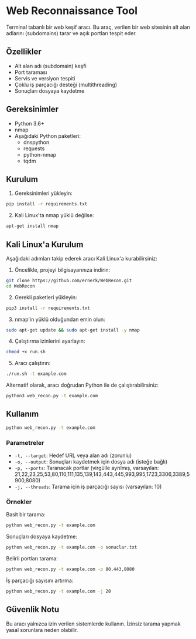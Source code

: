 # Web Reconnaissance Tool

Terminal tabanlı bir web keşif aracı. Bu araç, verilen bir web sitesinin alt alan adlarını (subdomains) tarar ve açık portları tespit eder.

## Özellikler

- Alt alan adı (subdomain) keşfi
- Port taraması
- Servis ve versiyon tespiti
- Çoklu iş parçacığı desteği (multithreading)
- Sonuçları dosyaya kaydetme

## Gereksinimler

- Python 3.6+
- nmap
- Aşağıdaki Python paketleri:
  - dnspython
  - requests
  - python-nmap
  - tqdm

## Kurulum

1. Gereksinimleri yükleyin:

```bash
pip install -r requirements.txt
```

2. Kali Linux'ta nmap yüklü değilse:

```bash
apt-get install nmap
```

## Kali Linux'a Kurulum

Aşağıdaki adımları takip ederek aracı Kali Linux'a kurabilirsiniz:

1. Öncelikle, projeyi bilgisayarınıza indirin:

```bash
git clone https://github.com/ernerk/WebRecon.git
cd WebRecon
```

2. Gerekli paketleri yükleyin:

```bash
pip3 install -r requirements.txt
```

3. nmap'in yüklü olduğundan emin olun:

```bash
sudo apt-get update && sudo apt-get install -y nmap
```

4. Çalıştırma izinlerini ayarlayın:

```bash
chmod +x run.sh
```

5. Aracı çalıştırın:

```bash
./run.sh -t example.com
```

Alternatif olarak, aracı doğrudan Python ile de çalıştırabilirsiniz:

```bash
python3 web_recon.py -t example.com
```

## Kullanım

```bash
python web_recon.py -t example.com
```

### Parametreler

- `-t, --target`: Hedef URL veya alan adı (zorunlu)
- `-o, --output`: Sonuçları kaydetmek için dosya adı (isteğe bağlı)
- `-p, --ports`: Taranacak portlar (virgülle ayrılmış, varsayılan: 21,22,23,25,53,80,110,111,135,139,143,443,445,993,995,1723,3306,3389,5900,8080)
- `-j, --threads`: Tarama için iş parçacığı sayısı (varsayılan: 10)

### Örnekler

Basit bir tarama:
```bash
python web_recon.py -t example.com
```

Sonuçları dosyaya kaydetme:
```bash
python web_recon.py -t example.com -o sonuclar.txt
```

Belirli portları tarama:
```bash
python web_recon.py -t example.com -p 80,443,8080
```

İş parçacığı sayısını artırma:
```bash
python web_recon.py -t example.com -j 20
```

## Güvenlik Notu

Bu aracı yalnızca izin verilen sistemlerde kullanın. İzinsiz tarama yapmak yasal sorunlara neden olabilir.
